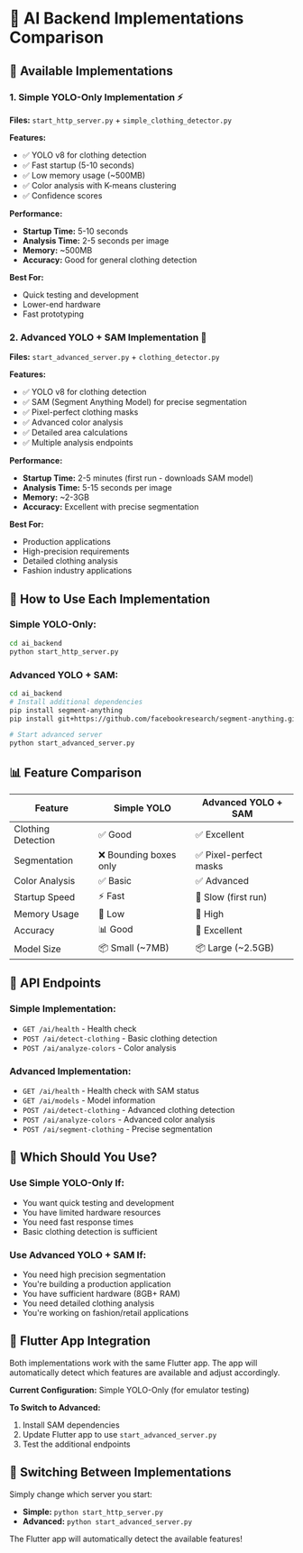 # 🤖 AI Backend Implementations Comparison

## 🚀 Available Implementations

### 1. **Simple YOLO-Only Implementation** ⚡
**Files:** `start_http_server.py` + `simple_clothing_detector.py`

**Features:**
- ✅ YOLO v8 for clothing detection
- ✅ Fast startup (5-10 seconds)
- ✅ Low memory usage (~500MB)
- ✅ Color analysis with K-means clustering
- ✅ Confidence scores

**Performance:**
- **Startup Time:** 5-10 seconds
- **Analysis Time:** 2-5 seconds per image
- **Memory:** ~500MB
- **Accuracy:** Good for general clothing detection

**Best For:**
- Quick testing and development
- Lower-end hardware
- Fast prototyping

### 2. **Advanced YOLO + SAM Implementation** 🎯
**Files:** `start_advanced_server.py` + `clothing_detector.py`

**Features:**
- ✅ YOLO v8 for clothing detection
- ✅ SAM (Segment Anything Model) for precise segmentation
- ✅ Pixel-perfect clothing masks
- ✅ Advanced color analysis
- ✅ Detailed area calculations
- ✅ Multiple analysis endpoints

**Performance:**
- **Startup Time:** 2-5 minutes (first run - downloads SAM model)
- **Analysis Time:** 5-15 seconds per image
- **Memory:** ~2-3GB
- **Accuracy:** Excellent with precise segmentation

**Best For:**
- Production applications
- High-precision requirements
- Detailed clothing analysis
- Fashion industry applications

## 🔧 How to Use Each Implementation

### **Simple YOLO-Only:**
```bash
cd ai_backend
python start_http_server.py
```

### **Advanced YOLO + SAM:**
```bash
cd ai_backend
# Install additional dependencies
pip install segment-anything
pip install git+https://github.com/facebookresearch/segment-anything.git

# Start advanced server
python start_advanced_server.py
```

## 📊 Feature Comparison

| Feature | Simple YOLO | Advanced YOLO + SAM |
|---------|-------------|---------------------|
| Clothing Detection | ✅ Good | ✅ Excellent |
| Segmentation | ❌ Bounding boxes only | ✅ Pixel-perfect masks |
| Color Analysis | ✅ Basic | ✅ Advanced |
| Startup Speed | ⚡ Fast | 🐌 Slow (first run) |
| Memory Usage | 💚 Low | 🔴 High |
| Accuracy | 📊 Good | 🎯 Excellent |
| Model Size | 📦 Small (~7MB) | 📦 Large (~2.5GB) |

## 🎯 API Endpoints

### **Simple Implementation:**
- `GET /ai/health` - Health check
- `POST /ai/detect-clothing` - Basic clothing detection
- `POST /ai/analyze-colors` - Color analysis

### **Advanced Implementation:**
- `GET /ai/health` - Health check with SAM status
- `GET /ai/models` - Model information
- `POST /ai/detect-clothing` - Advanced clothing detection
- `POST /ai/analyze-colors` - Advanced color analysis
- `POST /ai/segment-clothing` - Precise segmentation

## 🚀 Which Should You Use?

### **Use Simple YOLO-Only If:**
- You want quick testing and development
- You have limited hardware resources
- You need fast response times
- Basic clothing detection is sufficient

### **Use Advanced YOLO + SAM If:**
- You need high precision segmentation
- You're building a production application
- You have sufficient hardware (8GB+ RAM)
- You need detailed clothing analysis
- You're working on fashion/retail applications

## 📱 Flutter App Integration

Both implementations work with the same Flutter app. The app will automatically detect which features are available and adjust accordingly.

**Current Configuration:** Simple YOLO-Only (for emulator testing)

**To Switch to Advanced:**
1. Install SAM dependencies
2. Update Flutter app to use `start_advanced_server.py`
3. Test the additional endpoints

## 🔄 Switching Between Implementations

Simply change which server you start:
- **Simple:** `python start_http_server.py`
- **Advanced:** `python start_advanced_server.py`

The Flutter app will automatically detect the available features!